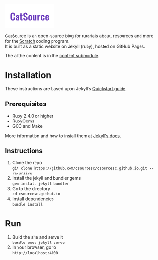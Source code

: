 <img src="logo-readme.png" alt="CatSource"></p>

CatSource is an open-source blog for tutorials about, resources and more for the [Scratch](https://scratch.mit.edu) coding program.  
It is built as a static website on Jekyll (ruby), hosted on GitHub Pages.

The al the content is in the [content submodule](https://github.com/csourcesc/posts).

# Installation

These instructions are based upon Jekyll's [Quickstart guide](https://jekyllrb.com/docs/).

## Prerequisites
* Ruby 2.4.0 or higher
* RubyGems
* GCC and Make

More information and how to install them at [Jekyll's docs](https://jekyllrb.com/docs/installation/#requirements).

## Instructions 
1. Clone the repo  
`git clone https://github.com/csourcesc/csourcesc.github.io.git --recursive`
2. Install the jekyll and bundler gems  
`gem install jekyll bundler`
3. Go to the directory  
`cd csourcesc.github.io`
4. Install dependencies  
`bundle install`

# Run
1. Build the site and serve it  
`bundle exec jekyll serve`
2. In your browser, go to  
`http://localhost:4000`
